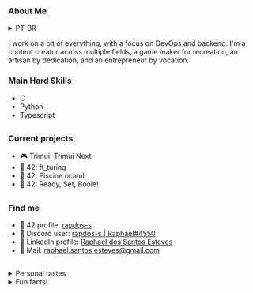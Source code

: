 ### About Me
<details>
  <summary>PT-BR</summary>
  </br>

  Desenvolvo um pouco de tudo, com foco no DevOps e backend.
  Sou criador de conteúdo em diversas áreas, desenvolvedor de jogos por diversão, artesão por paixão e empreendedor por vocação.

  ---
</details>

I work on a bit of everything, with a focus on DevOps and backend.
I'm a content creator across multiple fields, a game maker for recreation, an artisan by dedication, and an entrepreneur by vocation.


### Main Hard Skills

- C
- Python
- Typescript

<h2></h2>

### Current projects

- 🎮 Trimui: Trimui Next
- 🚀 42: ft_turing
- 🚀 42: Piscine ocaml
- 🚀 42: Ready, Set, Boole!

<h2></h2>

### Find me

- 🚀 42 profile: [rapdos-s]([URL](https://profile.intra.42.fr/users/rapdos-s))
- 💬 Discord user: [rapdos-s | Raphael#4550](https://discordapp.com/users/797961558889070623/)
- 👥 LinkedIn profile: [Raphael dos Santos Esteves](https://www.linkedin.com/in/rapdos-s/)
- 📧 Mail: [raphael.santos.esteves@gmail.com](mailto:raphael.santos.esteves@gmail.com)

<h2></h2>

<details>
  <summary>Personal tastes</summary>
  </br>

😁 Bad Jokes | 🥜 Paçoca (Peanut Candy) | 🎮 Sony PSP

</details>

<details>
  <summary>Fun facts!</summary>
  </br>

🎵 I learned to play acoustic guitar even though I didn't like to listen to music;

🏃 The username "**rapdos**" sounds like "**fasterous**" in Brazilian Portuguese;

</details>

<!-- NEW
### 👤 About Me

I work on a bit of everything, with a focus on `DevOps` and `Backend`. <br />
I'm a `Content Creator` across multiple fields, a `Game Maker` for recreation, an `Artisan` by dedication, and an `Entrepreneur` by vocation.

<h2></h2>

### 🛠️ Main Hard Skills

![Backend](https://img.shields.io/badge/Backend-gray)
![JavaScript](https://img.shields.io/badge/-JavaScript-F7DF1E?logo=javascript&logoColor=black)
![Python](https://img.shields.io/badge/-Python-3776AB?logo=python&logoColor=white)

![Frontend](https://img.shields.io/badge/Frontend-gray)
![React](https://img.shields.io/badge/-React-61DAFB?logo=react&logoColor=black)

![Database](https://img.shields.io/badge/Database-gray)
![PostgreSQL](https://img.shields.io/badge/-PostgreSQL-336791?logo=postgresql&logoColor=white) 

![DevOps](https://img.shields.io/badge/DevOps-gray)
![Bash](https://img.shields.io/badge/-Bash-4EAA25?logo=gnubash&logoColor=white)
![Docker](https://img.shields.io/badge/-Docker-2496ED?logo=docker&logoColor=white)
![Nginx](https://img.shields.io/badge/-Nginx-009639?logo=nginx&logoColor=white)

<h2></h2>

### 🛠️ Just For Hobbie Skills
![C](https://img.shields.io/badge/-C-A8B9CC?logo=c&logoColor=black)
![Lua](https://img.shields.io/badge/-Lua-2C2D72?logo=lua&logoColor=white)
![SQLite](https://img.shields.io/badge/-SQLite-003B57?logo=sqlite&logoColor=white)
![Makefile](https://img.shields.io/badge/-Makefile-8A8A8A?logo=make&logoColor=white)

<h2></h2>

### 📂 Current Projects
![Example](https://img.shields.io/badge/Future_project_example-gray)

<h2></h2>

### 📍 Find me
[![42 profile](https://img.shields.io/badge/-rapdos--s-000000?logo=42&logoColor=white)](https://profile.intra.42.fr/users/rapdos-s/)
[![Discord user](https://img.shields.io/badge/-rapdos--s_|_Raphael%234550-5865F2?logo=discord&logoColor=white)](https://discordapp.com/users/797961558889070623/)
[![LinkedIn profile](https://img.shields.io/badge/-LinkedIn_|_Raphael_dos_Santos_Esteves-0077B5?color=0077B5)](https://www.linkedin.com/in/rapdos-s/)
[![Mail](https://img.shields.io/badge/-raphael.santos.esteves@gmail.com-EA4335?logo=gmail&logoColor=white)](mailto:raphael.santos.esteves@gmail.com)

-->
